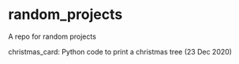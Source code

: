 # random_projects
A repo for random projects

christmas_card:
Python code to print a christmas tree (23 Dec 2020)